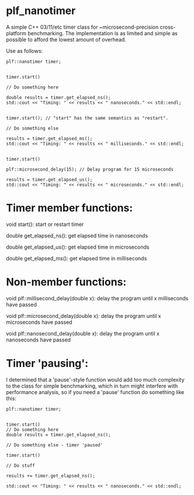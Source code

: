# plf_nanotimer
A simple C++ 03/11/etc timer class for ~microsecond-precision cross-platform benchmarking. The implementation is as limited and simple as possible to afford the lowest amount of overhead.


Use as follows:

	plf::nanotimer timer;


	timer.start()

	// Do something here

	double results = timer.get_elapsed_ns();
	std::cout << "Timing: " << results << " nanoseconds." << std::endl;


	timer.start(); // "start" has the same semantics as "restart".

	// Do something else

	results = timer.get_elapsed_ms();
	std::cout << "Timing: " << results << " milliseconds." << std::endl;


	timer.start()

	plf::microsecond_delay(15); // Delay program for 15 microseconds

	results = timer.get_elapsed_us();
	std::cout << "Timing: " << results << " microseconds." << std::endl;



Timer member functions:
=======================

void start(): start or restart timer

double get_elapsed_ns(): get elapsed time in nanoseconds

double get_elapsed_us(): get elapsed time in microseconds

double get_elapsed_ms(): get elapsed time in milliseconds



Non-member functions:
=====================

void plf::millisecond_delay(double x): delay the program until x milliseconds have passed

void plf::microsecond_delay(double x): delay the program until x microseconds have passed

void plf::nanosecond_delay(double x): delay the program until x nanoseconds have passed



Timer 'pausing':
================

I determined that a 'pause'-style function would add too much complexity to the class for simple benchmarking, which in turn might interfere with performance analysis, so if you need a 'pause' function do something like this:

	plf::nanotimer timer;


	timer.start()
	// Do something here
	double results = timer.get_elapsed_ns();

	// Do something else - timer 'paused'

	timer.start()

	// Do stuff

	results += timer.get_elapsed_ns();

	std::cout << "Timing: " << results << " nanoseconds." << std::endl;
